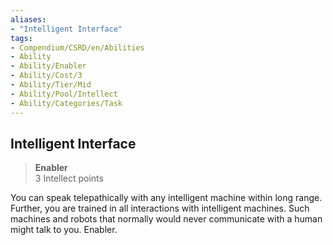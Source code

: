 ```yaml
---
aliases:
- "Intelligent Interface"
tags:
- Compendium/CSRD/en/Abilities
- Ability
- Ability/Enabler
- Ability/Cost/3
- Ability/Tier/Mid
- Ability/Pool/Intellect
- Ability/Categories/Task
---
```


  
## Intelligent Interface  
>**Enabler**  
>3 Intellect points
  
You can speak telepathically with any intelligent machine within long range. Further, you are trained in all interactions with intelligent machines. Such machines and robots that normally would never communicate with a human might talk to you. Enabler.